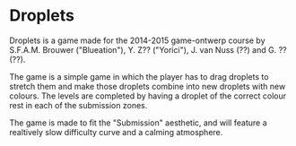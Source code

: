 # Droplets

Droplets is a game made for the 2014-2015 game-ontwerp course by S.F.A.M. Brouwer ("Blueation"), Y. Z?? ("Yorici"), J. van Nuss (??) and G. ?? (??).

The game is a simple game in which the player has to drag droplets to stretch them and make those droplets combine into new droplets with new colours. The levels are completed by having a droplet of the correct colour rest in each of the submission zones.

The game is made to fit the "Submission" aesthetic, and will feature a realtively slow difficulty curve and a calming atmosphere.
